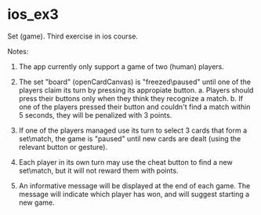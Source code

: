 # ios_ex3
Set (game). Third exercise in ios course. 

Notes: 

1. The app currently only support a game of two (human) players.
2. The set "board" (openCardCanvas) is "freezed\paused" until one of the players claim its turn by pressing its appropiate button.
  a. Players should press their buttons only when they think they recognize a match.
  b. If one of the players pressed their button and couldn't find a match within 5 seconds, they will be penalized with 3 points. 
  
3. If one of the players managed use its turn to select 3 cards that form a set\match, the game is "paused" until new cards are dealt (using the relevant button or gesture).

4. Each player in its own turn may use the cheat button to find a new set\match, but it will not reward them with points. 

5. An informative message will be displayed at the end of each game. The message will indicate which player has won, and will suggest starting a new game.